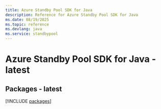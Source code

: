 ```yaml
---
title: Azure Standby Pool SDK for Java
description: Reference for Azure Standby Pool SDK for Java
ms.date: 08/19/2025
ms.topic: reference
ms.devlang: java
ms.service: standbypool
---
```

# Azure Standby Pool SDK for Java - latest
## Packages - latest
[!INCLUDE [packages](standby-pool-index.md)]